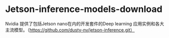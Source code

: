 # Jetson-inference-models-download
Nvidia 提供了包括Jetson nano在内的开发套件的Deep learning 应用实例和各大主流模型。（https://github.com/dusty-nv/jetson-inference.git）
